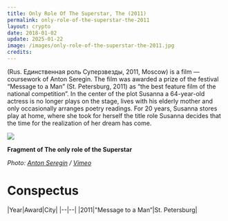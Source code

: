 ```yaml
---
title: Only Role Of The Superstar, The (2011)
permalink: only-role-of-the-superstar-the-2011
layout: crypto
date: 2018-01-02
update: 2025-01-22
image: /images/only-role-of-the-superstar-the-2011.jpg
credits:
---
```


(Rus. Единственная роль Суперзвезды, 2011, Moscow) is a film — coursework of Anton Seregin. The film was awarded a prize of the festival “Message to a Man” (St. Petersburg, 2011) as “the best feature film of the national competition”. In the center of the plot Susanna a 64-year-old actress is no longer plays on the stage, lives with his elderly mother and only occasionally arranges poetry readings. For 20 years, Susanna stores play at home, where she took for herself the title role Susanna decides that the time for the realization of her dream has come.

![](/encyclopedia/images/role.png)

**Fragment of The only role of the Superstar**

*Photo: [Anton Seregin](index) / [Vimeo](index)*

# Conspectus

|Year|Award|City|
|--|--|
|2011|"Message to a Man”|St. Petersburg|
